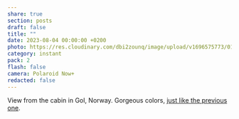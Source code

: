 ```yaml
---
share: true
section: posts
draft: false
title: ""
date: 2023-08-04 00:00:00 +0200
photo: https://res.cloudinary.com/dbi2zounq/image/upload/v1696575773/014_afrdc5.jpg
category: instant
pack: 2
flash: false
camera: Polaroid Now+
redacted: false
---
```



View from the cabin in Gol, Norway. Gorgeous colors, [just like the previous one](/2023-08-04-00-00-00). 